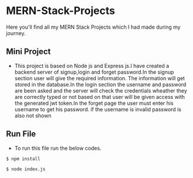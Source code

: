 # MERN-Stack-Projects
Here you'll find all my MERN Stack Projects which I had made during my journey.<br>
## Mini Project
* This project is based on Node js and Express js.I have created a backend server of signup,login and forget password.In the signup section user will give the required information. The information will get stored in the database.In the login section the username and password are been asked and the server will check the credentials wheather they are correctly typed or not based on that user will be given access with the generated jwt token.In the forget page the user must enter his username to get his password. if the username is invalid password is also not shown
## Run File
* To run this file run the below codes.
```sh
$ npm install
```
```sh
$ node index.js
```
